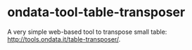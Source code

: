 # ondata-tool-table-transposer
A very simple web-based tool to transpose small table: http://tools.ondata.it/table-transposer/.
